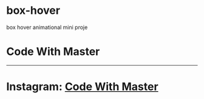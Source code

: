 # box-hover
box hover animational mini proje
<h1>Code With Master</h1>
<hr/>
<h1>Instagram: <a href="https://www.instagram.com/CodeWithMaster">Code With Master</a></h1>
